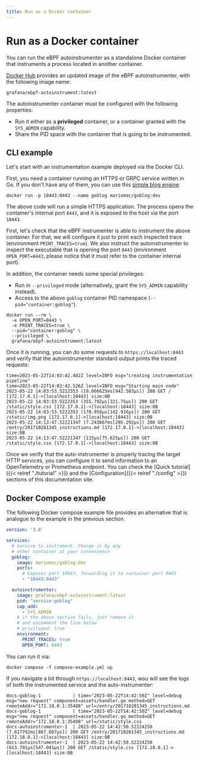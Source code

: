 ```yaml
---
title: Run as a Docker container
---
```

# Run as a Docker container

You can run the eBPF autoinstrumenter as a standalone Docker container that
instruments a process located in another container.

[Docker Hub](https://hub.docker.com/r/grafana/ebpf-autoinstrument) provides
an updated image of the eBPF autoinstrumenter, with the following image name:

```
grafana/ebpf-autoinstrument:latest
```

The autoinstrumenter container must be configured with the following properties:

* Run it either as a **privileged** container, or a container granted with the
  `SYS_ADMIN` capability.
* Share the PID space with the container that is going to be instrumented.

## CLI example

Let's start with an instrumentation example deployed via the Docker CLI.

First, you need a container running an HTTPS or GRPC service written in
Go. If you don't have any of them, you can use this [simple blog engine](http://macias.info):

```
docker run -p 18443:8443 --name goblog mariomac/goblog:dev
```

The above code will run a simple HTTPS application. The process opens the container's
internal port `8443`, and it is exposed to the host via the port `18443`.

First, let's check that the eBPF instrumenter is able to instrument the above
container. For that, we will configure it just to print each inspected trace
(environment `PRINT_TRACES=true`). We also instruct the autoinstrumenter to
inspect the executable that is opening the port `8443` (environment
`OPEN_PORT=8443`, please notice that it must refer to the container internal port).

In addition, the container needs some special privileges:

* Run in `--privileged` mode (alternatively, grant the `SYS_ADMIN` capability instead).
* Access to the above `goblog` container PID namespace (`--pid="container:goblog"`).

```
docker run --rm \
  -e OPEN_PORT=8443 \
  -e PRINT_TRACES=true \
  --pid="container:goblog" \
  --privileged \
  grafana/ebpf-autoinstrument:latest
```

Once it is running, you can do some requests to `https://localhost:8443` and
verify that the autoinstrumenter standard output prints the traced requests:

```
time=2023-05-22T14:03:42.402Z level=INFO msg="creating instrumentation pipeline"
time=2023-05-22T14:03:42.526Z level=INFO msg="Starting main node"
2023-05-22 14:03:53.5222353 (19.066625ms[942.583µs]) 200 GET / [172.17.0.1]->[localhost:18443] size:0B
2023-05-22 14:03:53.5222353 (355.792µs[321.75µs]) 200 GET /static/style.css [172.17.0.1]->[localhost:18443] size:0B
2023-05-22 14:03:53.5222353 (170.958µs[142.916µs]) 200 GET /static/img.png [172.17.0.1]->[localhost:18443] size:0B
2023-05-22 14:13:47.52221347 (7.243667ms[295.292µs]) 200 GET /entry/201710281345_instructions.md [172.17.0.1]->[localhost:18443] size:0B
2023-05-22 14:13:47.52221347 (115µs[75.625µs]) 200 GET /static/style.css [172.17.0.1]->[localhost:18443] size:0B
```

Once we verify that the auto-instrumenter is properly tracing the target HTTP services,
you can configure it to send information to an OpenTelemetry or Prometheus endpoint.
You can check the [Quick tutorial]({{< relref "./tutorial" >}}) and the [Configuration]({{< relref "./config" >}})
sections of this documentation site.

## Docker Compose example

The following Docker compose example file provides an
alternative that is analogue to the example in the previous section.

```yaml
version: '3.8'

services:
  # Service to instrument. Change it by any
  # other container at your convenience
  goblog:
    image: mariomac/goblog:dev
    ports:
      # Exposes port 18843, forwarding it to container port 8443
      - "18443:8443"

  autoinstrumenter:
    image: grafana/ebpf-autoinstrument:latest
    pid: "service:goblog"
    cap_add:
      - SYS_ADMIN
    # if the above section fails, just remove it
    # and uncomment the line below
    # privileged: true
    environment:
      PRINT_TRACES: true
      OPEN_PORT: 8443
```

You can run it via:

```
docker compose -f compose-example.yml up
```

If you navigate a bit through `https://localhost:8443`, wou will see the logs of
both the instrumented service and the auto-instrumenter:

```
docs-goblog-1            | time="2023-05-22T14:42:50Z" level=debug msg="new request" component=assets/handler.go method=GET remoteAddr="172.18.0.1:35488" url=/entry/201710281345_instructions.md
docs-goblog-1            | time="2023-05-22T14:42:50Z" level=debug msg="new request" component=assets/handler.go method=GET remoteAddr="172.18.0.1:35488" url=/static/style.css
docs-autoinstrumenter-1  | 2023-05-22 14:42:50.52224250 (7.617792ms[867.667µs]) 200 GET /entry/201710281345_instructions.md [172.18.0.1]->[localhost:18443] size:0B
docs-autoinstrumenter-1  | 2023-05-22 14:42:50.52224250 (613.791µs[547.041µs]) 200 GET /static/style.css [172.18.0.1]->[localhost:18443] size:0B
```
